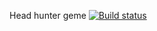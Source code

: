 Head hunter geme
[![Build status](https://ci.appveyor.com/api/projects/status/7jbrssoe4861i6gk?svg=true)](https://ci.appveyor.com/project/DubrovinMikhail/head-hanter-game)
